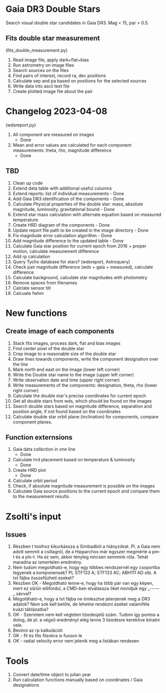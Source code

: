 # Gaia DR3 Double Stars
Search visual double star candidates in Gaia DR3. Mag &lt; 15, par > 0.5.
 
## Fits double star measurement
(fits_double_measurement.py)
1. Read image file, apply dark+flat+bias
2. Run astrometry on image files
3. Search sources on the files
4. Find pairs of interest, record ra, dec positions
5. Calculate sep and pa based on positions for the selected sources
6. Write data into ascii text file
7. Create plotted image file about the pair

# Changelog 2023-04-08
(wdsreport.py)
1. All component are measured on images
    - Done
2. Mean and error values are calculated for each component measurements: theta, rho, magnitude difference
    - Done

## TBD
1. Clean up code
2. Extend data table with additional useful columns
3. Extend reports: list of individual measurements - Done
4. Add Gaia DR3 identification of the components - Done
5. Calculate Physical properties of the double star: mass, absolute magnitude, luminosity, gravitational bound - Done
6. Extend star mass calculation with alternate equation based on measured temperature
7. Create HRD diagram of the components - Done
8. Update report file path to be created in the image directory - Done  
9. Fix magnitude error calculation algorithm - Done
10. Add magnitude difference to the updated table - Done
11. Calculate Gaia star position for current epoch from 2016 + proper motion, calculate measurement difference
12. Add rp calculation
13. Query Tycho database for stars? (wdsreport, Astroquery)
14. Check pair magnitude difference (wds + gaia + measured), calculate difference
15. Calculate background, calculate star magnitudes with photometry
16. Remove spaces from filenames
17. Calclate sensor tilt
18. Calcuate fwhm


# New functions
## Create image of each components
1. Stack fits images, process dark, flat and bias images
2. Find center pixel of the double star
3. Crop image to a reasonable size of the double star
4. Draw lines towards components, write the component designation over the line
5. Mark north and east on the image (lower left corner)
6. Write the Double star name to the image (upper left corner)
7. Write observation date and time (upper right corner)
8. Write measurements of the components: designation, theta, rho (lower right corner)
9. Calculate the double star's precise coordinates for current epoch
10. Get all double stars from wds, which should be found on the images
11. Search double stars based on magnitude difference, separation and position angle, if not found based on the coordinates
12. Calculate double star orbit plane (inclination) for components, compare component planes.

## Function externsions
1. Gaia data collection in one line
    - Done
2. Calculate hrd placement based on temperature & luminosity
    - Done
3. Create HRD plot
    - Done
4. Calculate orbit period
5. Check, if absolute magnitude measurement is possible on the images
6. Calculate Gaia source positions to the current epoch and compare them to the measurement results.


# Zsolti's input
## Issues
1. Részben t toolhoz kikurkássza a Simbadból a hiányzókat. Pl. a Gaia nem adott semmit a csillagról, de a Hipparchos már egyszer megmérte a pm-t és a plx-t. Ha ez sem, akkor tényleg nincsen semmink róla. Tehát maradna az ismertelen eredmény.
3. Nem tudom megoldható-e, hogy egy többes rendszernél egy csoportba legyenek a komponensek? PL STF133 A; STF133 AC; ABH111 AD stb. A txt fájba összefűzheti ezeket?
4. Részben OK - Megoldható lenne-e, hogy ha több pár van egy képen, mert ez sűrűn előfordul, a CMD-ben elválassza őket mondjuk egy „-----„ sávval?
5. Megoldható-e, hogy a txt fájba ne ömlesztve jelenjenek meg a DR3 adatok? Nem sok kell belőle, de lehetne rendezni ezeket valamiféle kvázi táblázatba?
6. OK - Szerintem nem kell végtelen tizedesjelű szám. Tudom így pontos a dolog, de pl. a végső eredményt elég lenne 3 tizedesre kerekítve kiíratni vele.
7. Bevinni az rp kalkulációt
8. OK - fit és fits fileokra is fusson le
9. OK - radial velocity error nem jelenik meg a listában rendesen

# Tools
1. Convert date/time object to julian year
2. Run calculation functions manually based on coordinates / Gaia designations